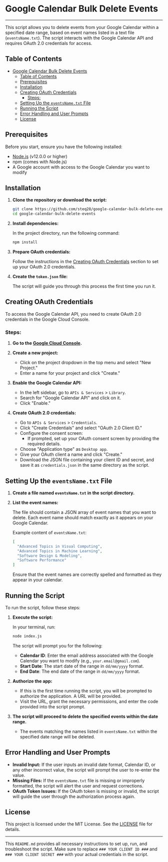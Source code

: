 # Google Calendar Bulk Delete Events
---

This script allows you to delete events from your Google Calendar within a specified date range, based on event names listed in a text file (`eventsName.txt`). The script interacts with the Google Calendar API and requires OAuth 2.0 credentials for access.

## Table of Contents

- [Google Calendar Bulk Delete Events](#google-calendar-bulk-delete-events)
  - [Table of Contents](#table-of-contents)
  - [Prerequisites](#prerequisites)
  - [Installation](#installation)
  - [Creating OAuth Credentials](#creating-oauth-credentials)
    - [Steps:](#steps)
  - [Setting Up the `eventsName.txt` File](#setting-up-the-eventsnametxt-file)
  - [Running the Script](#running-the-script)
  - [Error Handling and User Prompts](#error-handling-and-user-prompts)
  - [License](#license)

## Prerequisites

Before you start, ensure you have the following installed:

- [Node.js](https://nodejs.org/) (v12.0.0 or higher)
- npm (comes with Node.js)
- A Google account with access to the Google Calendar you want to modify

## Installation

1. **Clone the repository or download the script:**

   ```bash
   git clone https://github.com/steq28/google-calendar-bulk-delete-events.git
   cd google-calendar-bulk-delete-events
   ```

2. **Install dependencies:**

   In the project directory, run the following command:

   ```bash
   npm install
   ```

3. **Prepare OAuth credentials:**
   
   Follow the instructions in the [Creating OAuth Credentials](#creating-oauth-credentials) section to set up your OAuth 2.0 credentials.

4. **Create the `token.json` file:**

   The script will guide you through this process the first time you run it.

## Creating OAuth Credentials

To access the Google Calendar API, you need to create OAuth 2.0 credentials in the Google Cloud Console.

### Steps:

1. **Go to the [Google Cloud Console](https://console.cloud.google.com/).**

2. **Create a new project:**

   - Click on the project dropdown in the top menu and select "New Project."
   - Enter a name for your project and click "Create."

3. **Enable the Google Calendar API:**

   - In the left sidebar, go to `APIs & Services` > `Library`.
   - Search for "Google Calendar API" and click on it.
   - Click "Enable."

4. **Create OAuth 2.0 credentials:**

   - Go to `APIs & Services` > `Credentials`.
   - Click "Create Credentials" and select "OAuth 2.0 Client ID."
   - Configure the consent screen:
     - If prompted, set up your OAuth consent screen by providing the required details.
   - Choose "Application type" as `Desktop app`.
   - Give your OAuth client a name and click "Create."
   - Download the JSON file containing your client ID and secret, and save it as `credentials.json` in the same directory as the script.

## Setting Up the `eventsName.txt` File

1. **Create a file named `eventsName.txt` in the script directory.**

2. **List the event names:**

   The file should contain a JSON array of event names that you want to delete. Each event name should match exactly as it appears on your Google Calendar.

   Example content of `eventsName.txt`:

   ```json
   [
     "Advanced Topics in Visual Computing",
     "Advanced Topics in Machine Learning",
     "Software Design & Modeling",
     "Software Performance"
   ]
   ```

   Ensure that the event names are correctly spelled and formatted as they appear in your calendar.

## Running the Script

To run the script, follow these steps:

1. **Execute the script:**

   In your terminal, run:

   ```bash
   node index.js
   ```

   The script will prompt you for the following:

   - **Calendar ID**: Enter the email address associated with the Google Calendar you want to modify (e.g., `your.email@gmail.com`).
   - **Start Date**: The start date of the range in `dd/mm/yyyy` format.
   - **End Date**: The end date of the range in `dd/mm/yyyy` format.

2. **Authorize the app:**

   - If this is the first time running the script, you will be prompted to authorize the application. A URL will be provided.
   - Visit the URL, grant the necessary permissions, and enter the code provided into the script prompt.

3. **The script will proceed to delete the specified events within the date range.**

   - The events matching the names listed in `eventsName.txt` within the specified date range will be deleted.

## Error Handling and User Prompts

- **Invalid Input:** If the user inputs an invalid date format, Calendar ID, or any other incorrect value, the script will prompt the user to re-enter the value.
- **Missing Files:** If the `eventsName.txt` file is missing or improperly formatted, the script will alert the user and request corrections.
- **OAuth Token Issues:** If the OAuth token is missing or invalid, the script will guide the user through the authorization process again.

## License

This project is licensed under the MIT License. See the [LICENSE](LICENSE) file for details.

---

This `README.md` provides all necessary instructions to set up, run, and troubleshoot the script. Make sure to replace `### YOUR CLIENT ID ###` and `### YOUR CLIENT SECRET ###` with your actual credentials in the script.